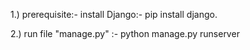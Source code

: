 1.) prerequisite:- install Django:- pip install django.


2.) run file "manage.py" :- python manage.py runserver
